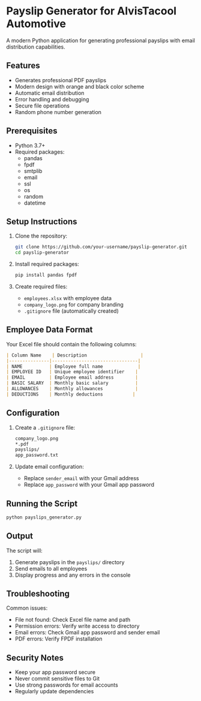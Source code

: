 # Payslip Generator for AlvisTacool Automotive

A modern Python application for generating professional payslips with email distribution capabilities.

## Features
- Generates professional PDF payslips
- Modern design with orange and black color scheme
- Automatic email distribution
- Error handling and debugging
- Secure file operations
- Random phone number generation

## Prerequisites
- Python 3.7+
- Required packages:
  * pandas
  * fpdf
  * smtplib
  * email
  * ssl
  * os
  * random
  * datetime

## Setup Instructions
1. Clone the repository:
   ```bash
   git clone https://github.com/your-username/payslip-generator.git
   cd payslip-generator
   ```

2. Install required packages:
   ```bash
   pip install pandas fpdf
   ```

3. Create required files:
   - `employees.xlsx` with employee data
   - `company_logo.png` for company branding
   - `.gitignore` file (automatically created)

## Employee Data Format
Your Excel file should contain the following columns:
```markdown
| Column Name    | Description                    |
|---------------|--------------------------------|
| NAME          | Employee full name             |
| EMPLOYEE ID   | Unique employee identifier    |
| EMAIL         | Employee email address        |
| BASIC SALARY  | Monthly basic salary          |
| ALLOWANCES    | Monthly allowances            |
| DEDUCTIONS    | Monthly deductions           |
```

## Configuration
1. Create a `.gitignore` file:
   ```bash
   company_logo.png
   *.pdf
   payslips/
   app_password.txt
   ```

2. Update email configuration:
   - Replace `sender_email` with your Gmail address
   - Replace `app_password` with your Gmail app password

## Running the Script
```bash
python payslips_generator.py
```

## Output
The script will:
1. Generate payslips in the `payslips/` directory
2. Send emails to all employees
3. Display progress and any errors in the console

## Troubleshooting
Common issues:
- File not found: Check Excel file name and path
- Permission errors: Verify write access to directory
- Email errors: Check Gmail app password and sender email
- PDF errors: Verify FPDF installation

## Security Notes
- Keep your app password secure
- Never commit sensitive files to Git
- Use strong passwords for email accounts
- Regularly update dependencies
